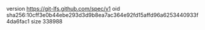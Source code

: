 version https://git-lfs.github.com/spec/v1
oid sha256:10cff3e0b44ebe293d3d9b8ea7ac364e92fd15affd96a6253440933f4da6fac1
size 338988
